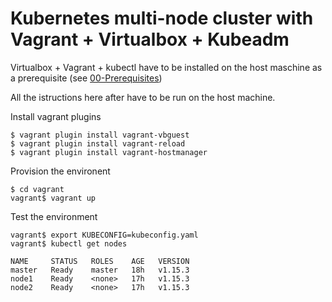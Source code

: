 # Kubernetes multi-node cluster with Vagrant + Virtualbox + Kubeadm

Virtualbox + Vagrant + kubectl have to be installed on the host maschine as a prerequisite (see [00-Prerequisites](../00-Prerequisites/README.md))

All the istructions here after have to be run on the host machine.

Install vagrant plugins
```
$ vagrant plugin install vagrant-vbguest
$ vagrant plugin install vagrant-reload
$ vagrant plugin install vagrant-hostmanager
```
Provision the environent

```
$ cd vagrant
vagrant$ vagrant up
```

Test the environment

```
vagrant$ export KUBECONFIG=kubeconfig.yaml
vagrant$ kubectl get nodes

NAME     STATUS   ROLES    AGE   VERSION
master   Ready    master   18h   v1.15.3
node1    Ready    <none>   17h   v1.15.3
node2    Ready    <none>   17h   v1.15.3
```
